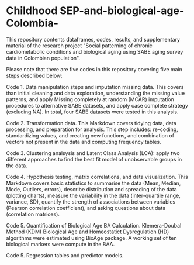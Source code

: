 # Childhood SEP-and-biological-age-Colombia-

This repository contents dataframes, codes, results, and supplementary material of the research project "Social patterning of chronic cardiometabolic conditions and biological aging using SABE aging survey data in Colombian population".

Please note that there are five codes in this repository covering five main steps described below:

Code 1. Data manipulation steps and imputation missing data. This covers than initial cleaning and data exploration, understanding the missing value patterns, and apply Missing completely at random (MCAR) imputation procedures to alternative SABE datasets, and apply case complete strategy (excluding NA). In total, four SABE datasets were tested in this analysis.

Code 2. Transformation data. This Markdown covers tidying data, data processing, and preparation for analysis. This step includes: re-coding, standardizing values, and creating new functions, and combination of vectors not present in the data and computing frequency tables.

Code 3. Clustering analsysis and Latent Class Analysis (LCA): apply two different approaches to find the best fit model of unobservable groups in the data.

Code 4. Hypothesis testing, matrix correlations, and data visualization. This Markdown covers basic statistics to summarise the data (Mean, Median, Mode, Outliers, errors), describe distribution and spreading of the data (plotting charts), measure the variability in the data (inter-quartile range, variance, SD), quantify the strength of associations between variables (Pearson correlation coefficient), and asking questions about data (correlation matrices).

Code 5. Quantification of Biological Age BA Calculation. Klemera-Doubal Method (KDM) Biological Age and Homeostatict Dysregulation (HD) algorithms were estimated using BioAge package. A working set of ten biological markers were compute in the BAA.

Code 5. Regression tables and predictor models.

